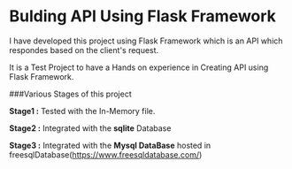 # Bulding API Using Flask Framework

I have developed this project using Flask Framework which is an API which respondes based on the client's request.

It is a Test Project to have a Hands on experience in Creating API using Flask Framework.

###Various Stages of this project

**Stage1 :** Tested with the In-Memory file.

**Stage2 :** Integrated with the **sqlite** Database

**Stage3 :** Integrated with the **Mysql DataBase** hosted in freesqlDatabase(https://www.freesqldatabase.com/)
